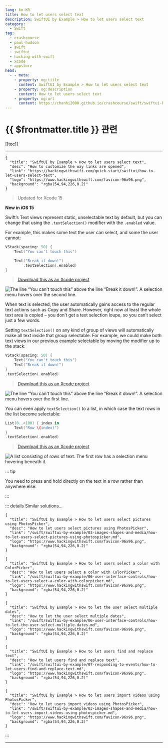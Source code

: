 ```yaml
---
lang: ko-KR
title: How to let users select text
description: SwiftUI by Example > How to let users select text
category:
  - Swift
tag: 
  - crashcourse
  - paul-hudson
  - swift
  - swiftui
  - hacking-with-swift
  - xcode
  - appstore
head:
  - - meta:
    - property: og:title
      content: SwiftUI by Example > How to let users select text
    - property: og:description
      content: How to let users select text
    - property: og:url
      content: https://chanhi2000.github.io/crashcourse/swift/swiftui-by-example/02-working-with-static-text/how-to-let-users-select-text.html
---
```


# {{ $frontmatter.title }} 관련

[[toc]]

---

```component VPCard
{
  "title": "SwiftUI by Example > How to let users select text",
  "desc": "How to customize the way links are opened",
  "link": "https://hackingwithswift.com/quick-start/swiftui/how-to-let-users-select-text",
  "logo": "https://www.hackingwithswift.com/favicon-96x96.png",
  "background": "rgba(54,94,226,0.2)"
}
```

> Updated for Xcode 15

**New in iOS 15**

Swift’s Text views represent static, unselectable text by default, but you can change that using the `.textSelection()` modifier with the `.enabled` value.

For example, this makes some text the user can select, and some the user cannot:

```swift
VStack(spacing: 50) {
    Text("You can't touch this")

    Text("Break it down!")
        .textSelection(.enabled)
}
```

> [<FontIcon icon="fas fa-file-zipper"/>Download this as an Xcode project](https://www.hackingwithswift.com/files/projects/swiftui/how-to-let-users-select-text-1.zip)

![The line “You can't touch this” above the line “Break it down!”. A selection menu hovers over the second line.](https://www.hackingwithswift.com/img/books/quick-start/swiftui/how-to-let-users-select-text-1~dark.png)

When text is selected, the user automatically gains access to the regular text actions such as Copy and Share. However, right now at least the whole text area is copied – you don’t get a text selection loupe, so you can’t select just a few words.

Setting `textSelection()` on any kind of group of views will automatically make all text inside that group selectable. For example, we could make both text views in our previous example selectable by moving the modifier up to the stack:

```swift
VStack(spacing: 50) {
    Text("You can't touch this")
    Text("Break it down!")
}
.textSelection(.enabled)
```

> [<FontIcon icon="fas fa-file-zipper"/>Download this as an Xcode project](https://www.hackingwithswift.com/files/projects/swiftui/how-to-let-users-select-text-2.zip)

![The line “You can't touch this” above the line “Break it down!”. A selection menu hovers over the first line.](https://www.hackingwithswift.com/img/books/quick-start/swiftui/how-to-let-users-select-text-2~dark.png)

You can even apply `textSelection()` to a list, in which case the text rows in the list become selectable:

```swift
List(0..<100) { index in
    Text("Row \(index)")
}
.textSelection(.enabled)
```

> [<FontIcon icon="fas fa-file-zipper"/>Download this as an Xcode project](https://www.hackingwithswift.com/files/projects/swiftui/how-to-let-users-select-text-3.zip)

![A list consisting of rows of text. The first row has a selection menu hovering beneath it.](https://www.hackingwithswift.com/img/books/quick-start/swiftui/how-to-let-users-select-text-3~dark.png)

::: tip

You need to press and hold directly on the text in a row rather than anywhere else.

:::

::: details Similar solutions…

```component VPCard
{
  "title": "SwiftUI by Example > How to let users select pictures using PhotosPicker",
  "desc": "How to let users select pictures using PhotosPicker",
  "link": "/swift/swiftui-by-example/03-images-shapes-and-media/how-to-let-users-select-pictures-using-photospicker.md",
  "logo": "https://www.hackingwithswift.com/favicon-96x96.png",
  "background": "rgba(54,94,226,0.2)"
}
```

```component VPCard
{
  "title": "SwiftUI by Example > How to let users select a color with ColorPicker",
  "desc": "How to let users select a color with ColorPicker",
  "link": "/swift/swiftui-by-example/06-user-interface-controls/how-to-let-users-select-a-color-with-colorpicker.md",
  "logo": "https://www.hackingwithswift.com/favicon-96x96.png",
  "background": "rgba(54,94,226,0.2)"
}
```

```component VPCard
{
  "title": "SwiftUI by Example > How to let the user select multiple dates",
  "desc": "How to let the user select multiple dates",
  "link": "/swift/swiftui-by-example/06-user-interface-controls/how-to-let-the-user-select-multiple-dates.md",
  "logo": "https://www.hackingwithswift.com/favicon-96x96.png",
  "background": "rgba(54,94,226,0.2)"
}
```

```component VPCard
{
  "title": "SwiftUI by Example > How to let users find and replace text",
  "desc": "How to let users find and replace text",
  "link": "/swift/swiftui-by-example/07-responding-to-events/how-to-let-users-find-and-replace-text.md",
  "logo": "https://www.hackingwithswift.com/favicon-96x96.png",
  "background": "rgba(54,94,226,0.2)"
}
```

```component VPCard
{
  "title": "SwiftUI by Example > How to let users import videos using PhotosPicker",
  "desc": "How to let users import videos using PhotosPicker",
  "link": "/swift/swiftui-by-example/03-images-shapes-and-media/how-to-let-users-import-videos-using-photospicker.md",
  "logo": "https://www.hackingwithswift.com/favicon-96x96.png",
  "background": "rgba(54,94,226,0.2)"
}
```

:::

---

<TagLinks />